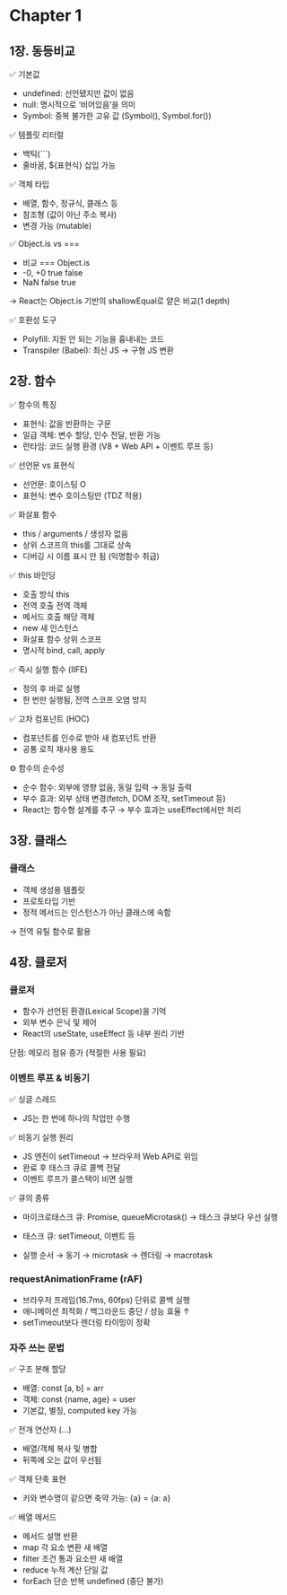 # Chapter 1

## 1장. 동등비교

✅ 기본값

- undefined: 선언됐지만 값이 없음
- null: 명시적으로 ‘비어있음’을 의미
- Symbol: 중복 불가한 고유 값 (Symbol(), Symbol.for())

✅ 템플릿 리터럴

- 백틱(```)
- 줄바꿈, ${표현식} 삽입 가능

✅ 객체 타입

- 배열, 함수, 정규식, 클래스 등
- 참조형 (값이 아닌 주소 복사)
- 변경 가능 (mutable)

✅ Object.is vs ===

- 비교 === Object.is
- -0, +0 true false
- NaN false true

-> React는 Object.is 기반의 shallowEqual로 얕은 비교(1 depth)

✅ 호환성 도구

- Polyfill: 지원 안 되는 기능을 흉내내는 코드
- Transpiler (Babel): 최신 JS → 구형 JS 변환

## 2장. 함수

✅ 함수의 특징

- 표현식: 값을 반환하는 구문
- 일급 객체: 변수 할당, 인수 전달, 반환 가능
- 런타임: 코드 실행 환경 (V8 + Web API + 이벤트 루프 등)

✅ 선언문 vs 표현식

- 선언문: 호이스팅 O
- 표현식: 변수 호이스팅만 (TDZ 적용)

✅ 화살표 함수

- this / arguments / 생성자 없음
- 상위 스코프의 this를 그대로 상속
- 디버깅 시 이름 표시 안 됨 (익명함수 취급)

✅ this 바인딩

- 호출 방식 this
- 전역 호출 전역 객체
- 메서드 호출 해당 객체
- new 새 인스턴스
- 화살표 함수 상위 스코프
- 명시적 bind, call, apply

✅ 즉시 실행 함수 (IIFE)

- 정의 후 바로 실행
- 한 번만 실행됨, 전역 스코프 오염 방지

✅ 고차 컴포넌트 (HOC)

- 컴포넌트를 인수로 받아 새 컴포넌트 반환
- 공통 로직 재사용 용도

⚙️ 함수의 순수성

- 순수 함수: 외부에 영향 없음, 동일 입력 → 동일 출력
- 부수 효과: 외부 상태 변경(fetch, DOM 조작, setTimeout 등)
- React는 함수형 설계를 추구 → 부수 효과는 useEffect에서만 처리

## 3장. 클래스

### 클래스

- 객체 생성용 템플릿
- 프로토타입 기반
- 정적 메서드는 인스턴스가 아닌 클래스에 속함

→ 전역 유틸 함수로 활용

## 4장. 클로저

### 클로저

- 함수가 선언된 환경(Lexical Scope)을 기억
- 외부 변수 은닉 및 제어
- React의 useState, useEffect 등 내부 원리 기반

단점: 메모리 점유 증가 (적절한 사용 필요)

### 이벤트 루프 & 비동기

✅ 싱글 스레드

- JS는 한 번에 하나의 작업만 수행

✅ 비동기 실행 원리

- JS 엔진이 setTimeout → 브라우저 Web API로 위임
- 완료 후 태스크 큐로 콜백 전달
- 이벤트 루프가 콜스택이 비면 실행

✅ 큐의 종류

- 마이크로태스크 큐: Promise, queueMicrotask()
  → 태스크 큐보다 우선 실행

- 태스크 큐: setTimeout, 이벤트 등

- 실행 순서 → 동기 → microtask → 렌더링 → macrotask

### requestAnimationFrame (rAF)

- 브라우저 프레임(16.7ms, 60fps) 단위로 콜백 실행
- 애니메이션 최적화 / 백그라운드 중단 / 성능 효율 ↑
- setTimeout보다 렌더링 타이밍이 정확

### 자주 쓰는 문법

✅ 구조 분해 할당

- 배열: const [a, b] = arr
- 객체: const {name, age} = user
- 기본값, 별칭, computed key 가능

✅ 전개 연산자 (...)

- 배열/객체 복사 및 병합
- 뒤쪽에 오는 값이 우선됨

✅ 객체 단축 표현

- 키와 변수명이 같으면 축약 가능: {a} = {a: a}

✅ 배열 메서드

- 메서드 설명 반환
- map 각 요소 변환 새 배열
- filter 조건 통과 요소만 새 배열
- reduce 누적 계산 단일 값
- forEach 단순 반복 undefined (중단 불가)
